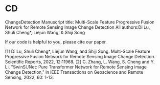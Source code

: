 # CD
ChangeDetection
Manuscript title: Multi-Scale Feature Progressive Fusion Network for Remote Sensing Image Change Detection
All authors:Di Lu, Shuli Cheng*, Liejun Wang, & Shiji Song


If our code is helpful to you, please cite our paper.

[1] Di Lu, Shuli Cheng*, Liejun Wang, and Shiji Song. Multi-Scale Feature Progressive Fusion Network for Remote Sensing Image Change Detection. Scientific Reports, 2022, 12:11968.
[2] C. Zhang, L. Wang, S. Cheng and Y. Li, "SwinSUNet: Pure Transformer Network for Remote Sensing Image Change Detection," in IEEE Transactions on Geoscience and Remote Sensing, 2022, 60: 1-13.

